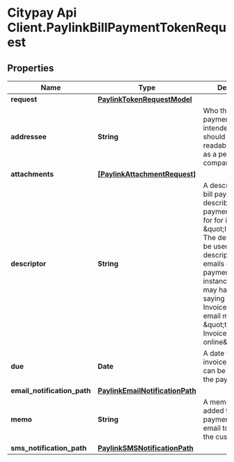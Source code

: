 # Citypay Api Client.PaylinkBillPaymentTokenRequest

## Properties

Name | Type | Description | Notes
------------ | ------------- | ------------- | -------------
**request** | [**PaylinkTokenRequestModel**](PaylinkTokenRequestModel.md) |  | 
**addressee** | **String** | Who the bill payment request intended for. This should be a readable name such as a person or company. | [optional] 
**attachments** | [**[PaylinkAttachmentRequest]**](PaylinkAttachmentRequest.md) |  | [optional] 
**descriptor** | **String** | A descriptor for the bill payment used to describe what the payment request is for for instance \&quot;Invoice\&quot;.  The descriptor can be used as descriptive text on emails or the payment page. For instance an invoice may have a button saying \&quot;View Invoice\&quot; or an email may say \&quot;to pay your Invoice online\&quot;.  | [optional] 
**due** | **Date** | A date that the invoice is due. This can be displayed on the payment page. | [optional] 
**email_notification_path** | [**PaylinkEmailNotificationPath**](PaylinkEmailNotificationPath.md) |  | [optional] 
**memo** | **String** | A memo that can be added to the payment page and email to provide to the customer. | [optional] 
**sms_notification_path** | [**PaylinkSMSNotificationPath**](PaylinkSMSNotificationPath.md) |  | [optional] 


